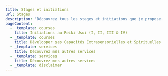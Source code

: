 ```yaml
---
title: Stages et initiations
url: Stages
description: "Découvrez tous les stages et initiations que je propose. "
pageContent:
  - _template: courses
    title: Initiations au Reiki Usui (I, II, III & IV)
  - _template: courses
    title: Développer ses Capacités Extrasensorielles et Spirituelles
  - _template: services
    title: Découvrez mes autres services
  - _template: services
    title: Découvrez mes autres services
  - _template: disclaimer
---
```

